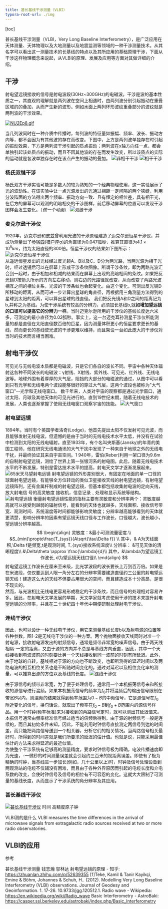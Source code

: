 ```yaml
---
title: 甚长基线干涉测量（VLBI）
typora-root-url: ./img
---
```


[toc]

甚长基线干涉测量（VLBI，Very Long Baseline Interferometry），是广泛应用在天体测量、天体物理以及大地测量以及地震监测等领域的一种干涉测量技术。从其名字可以看出这一测量技术的长基线的特点以及其所应用的基础原理干涉，下面从干涉这样物理概念来说起，从VLBI的原理、发展及应用等方面对其做详细的介绍。

## 干涉
射电望远镜接收的信号是射电波段(30Hz~300GHz)的电磁波。干涉是波的基本性质之一，其直观的理解就是两列波在空间上相遇时，由两列波分别引起振动在重叠区域的的叠加，从而产生新的波形。例如水面上两列环形波纹重叠部分的波纹就是两列波的干涉效果。

[![NU2Ep8.gif](https://s1.ax1x.com/2020/06/23/NU2Ep8.gif)](https://kexue.fm/sci/mechanics/build/lesson7_6.htm)

当几列波同时在一种介质中传播时，每列波的特征量如振幅、频率、波长、振动方向等，都不会因为有其他波的存在而改变。下图中，上方是两列波单独存在时引起的振动效果，下方是两列波干涉引起的质点振动；两列波在x轴方向任一点，都会单独引起该处质点的振动，而且不因其他波的存在而发生改变，所以该质点的实际的运动就是各波单独存在时在该点产生的振动的叠加。
![非相干干涉](diff_fre.gif)
![相干干涉](https://s1.ax1x.com/2020/06/30/N5xsWn.gif)

### 杨氏双缝干涉
杨氏双方干涉实验可能是多数人的较为熟知的一个经典物理使用，这一实验展示了光的波动性。在该实验中让一点光源发出的光通过相距一定间隔的两个狭缝，利用分波阵面的方法得出两个频率、振动方向一致、且有恒定的相位差，具有相干光，在后方的屏幕可以观测的明暗相交的干涉图样，前后移动屏幕的位置可以发现干涉图样会发生变化。（*做一个动画*）
![双缝干涉](ulfggjue.png)

### 麦克尔逊干涉仪
1920年，迈克尔逊和皮兹曾利用光波的干涉原理建造了迈克尔逊恒星干涉仪，并成功测量出了[参宿四(猎户座α)](https://zh.wikipedia.org/wiki/%E5%8F%83%E5%AE%BF%E5%9B%9B)的角直径为0.047弧秒，推算其直径为$4.1\times10^8km$，约为太阳直径的300倍。恒星干涉仪的结果如下图所示：  
![迈克尔逊恒星干涉仪](mdkeerxy.jpg)  
从遥远恒星发出的光线经过反光镜A、B以及C、D分为两光路，当两光源为相干光时，经过透镜后可以在屏幕上形成干涉条纹图像。所谓干涉条纹，即为两路光波汇合到一起时，由于相加和相减的结果而在屏幕上出现的亮暗相间的条纹。如果把反光镜D按箭头所示的方向左右移动，则右边的光路径就改变，从而改变了两路光波相互之间的相位关系，光波的干涉条纹也会起变化。由这个变化，可测出反光镜D所移动的距离，从而可进一步计算出星球的角直径，再根据用三角测量方法得到的星球到太阳的距离，可以算出星球的线直径。
我们把反光镜A和D之间的距离记为b,并称之为基线。为使干涉系统有较高的分辨力，必须加长基线b,就**如增加望远镜的口径可以提高它的分辨力一样**。当时迈克尔逊所用的干涉仪的基线长度达六米多，可测定的最小直径为0.02弧秒。事实上，这一台迈克耳孙测星干涉仪所能测量的都是直径在太阳直径数百倍的巨星，因为测量体积更小的恒星要求更长的基线，然而更长的基线使光波的干涉更难以维持，而且架设一台如此庞大的干涉仪对当时的技术而言相当困难。

## 射电干涉仪
可见光与无线电波本质都是电磁波，只是它们各自的波长不同。宇宙中各种天体辐射这各种不同波长的电磁波：γ射线、X射线、紫外线、可见光、红外线、无线电波等。地球外围有着厚厚的大气层，阻挡的大部分的电磁波的通过，从图中可以看到只有光学和无线电两个波段能够很好的穿过大气层，这两个波段也被称为"大气窗口"--光学和无线电窗口。
数千年来，人类对宇宙的观察都是通过光学窗口，通过太阳、月球及其他天体的可见光进行的。直到19世纪末期，随着无线电技术的发展，人类也逐渐掌握了使用无线电窗口观察宇宙的技能。
![大气窗口](whdxxbxxkxb-42-2-257-1.jpg)

### 射电望远镜
1894年。当时有个英国学者洛奇(Lodge)，他首先提出太阳不仅发射可见光波，而且能够发射无线电波。但遗憾的是由于当时的无线电技术水平太低，并没有在试验中检测到太阳的无线电辐射。直至1933年，有个名叫央斯基(Jansky)的年青的美国工程师，他在研究无线电通讯的大气干扰中发现了一种来自于地球之外的无线电干扰，并最终验证其来自宇宙空间。1	940年，雷伯(Reber)利用一架口径为9.6m的自制射电望远镜，测绘了世界上第一张银河系的射电图。此后，随着无线电技术水平的不断发展，特别是雷达技术水平的提高，射电天文学才逐渐发展起来。
![65米天马望射电远镜](tmma.jpg)
射电望远镜的外形差别很大，有固定在地面的单一口径的球面射电望远镜，有能够全方位转动的类似卫星接收天线的射电望远镜，有射电望远镜阵列，还有金属杆制成的射电望远镜，但基本都包括收集射电波的定向天线，放大射电信 号的高灵敏度 接收机，信息记录﹑处理和显示系统等结构。
![射电望远镜](uedmwhyrjk.jpg)
衡量射电望远镜性能的指标主要有灵敏度和分辨率两个：灵敏度越高就可以接受到越弱的辐射信号，能看到的天体也就越多，天线面积、接收信号带宽、观测时间、系统温度等时间都能够影响灵敏度；分辨率越高能够看到的天体就更清楚，影响分辨率的因素有望远镜天线口径与工作波长，口径越大，波长越小，望远镜分辨率越高。
$$
\begin{align}
灵敏度：&最小可测流量密度.\\
&S_{min}\propto\frac{T_{sys}}{A\sqrt{\tau\Delta f}} \\
其中，& A为天线面积,\Delta f是频宽,t是观测时间, T_{sys}接收系统温度\\
分辨率： &可见天体的清晰程度\\
&\Delta\theta \approx \frac{\lambda}{d}\\
其中，&\lambda为望远镜工作波长, d为望远镜天线口径\\
\end{align}
$$
射电望远镜工作波长在厘米至米级，比光学波段的波长要长上万到百万倍。如果是在米波段，仅仅要达到人眼一角分左右的分辨率需要建造直径约三公里的射电望远镜天线！建造这么大的天线不但要占用很大的空间，而且建造成本十分高昂，是很不现实的。  
然而，与光波相比无线电更容易形成稳定的干涉条纹，而且信号的处理相对容易许多。因此，在射电天文学发展的早期，天文学家就考虑使用干涉的技术来提升射电望远镜的分辨率，并且在二十世纪四十年代中期便研制处理射电干涉仪。

### 连线干涉仪
因此，也可以设计一种无线电干涉仪，用它来测量基线长度b以及射电源的位置等各种参数。图1-2是无线电干涉仪的一种方案。两个抛物面接收天线同时对准一个射电源，接收射电源发出的射频信号，通常是频带非常宽的噪声信号。由于两天线相隔-一定的距离，又由于源的方向并不总是与基线方向垂直，因此，其中一个天线接收到电波波前的时刻要比另一个天线接收到同一波前的时刻有所延迟。此外，由于地球的自转，基线相对于源的方向也不断改变，也即所测得的延迟时间以及两路电波的相互相位关系也是不断随时间变化的。通过对延迟以及相位变化率的测量，可以推算出源的方位以及基线的长度。
![连线干涉仪](lmxmgjueyi.jpg)

由于源信号的频带非常宽，为了便于处理信号，通常用一个本机振荡信号来和所接收的源信号进行混频。如果本机振荡信号的频率为$f_0$并将混频后的输出信号限制在带宽$B$以内，则混频的结果就得到频率范围为$0-B$的中频信号，它是源信号在$f_{0}$附近变化的信号，换句话说，就取出了频率在$f_0-B$到$f_0+ B$范围内的源信号样品。用一个时钟(频率标准)来对接收到的两路信号定时，就可以测出其延迟值来。本振信号通常由频率标准信号经过适当的倍频后得到。由于源的射频信号一般是连续的，而且其初始条件未知，因此，不能利用时钟信号直接测定两信号到达的时间差，而只能把两路信号送到一个相关器，分析它们的相关情况。当两路信号相关最好时，所得到的时间差就是我们所要求的延迟的估计值。也就是说，只能采用最佳估计的方法来求得延迟的最近似值。  
为使整个干涉系统有足够高的测量精度，要求时钟信号极为精确。电波传播速度即为光速，-一微秒的时间测量误差就会引起约三百米的视距离误差。即使有了极为精确的时钟，当基线进一步加长(例如，几十公里以上)时，时钟及信号处理设备到两观测站的电缆不仅辅没有困难，而且由于各种外界原因而引起的电缆长度和介电系数的改变，会使时钟信号及信号的相位有不可容忍的变化。这就大大限制了可测量的基线长度，从而显示了干涉系统的角分辨率及其应用。  

### 甚长基线干涉仪
[![甚长基线干涉仪](https://s1.ax1x.com/2020/06/22/NJOIED.png)](https://www.researchgate.net/figure/Principle-of-VLBI-observation-The-primary-observable-is-the-difference-in-the-arrival_fig1_272760601)
时间 高精度原子钟

VLBI测的是什么
VLBI measures the time differences in the arrival of microwave signals from extragalactic radio sources received at two or more radio observatories.

## VLBI的应用


参考

甚长基线干涉测量 钱志瀚 邬林达
射电望远镜的原理 - 知乎: https://zhuanlan.zhihu.com/p/52639355
[1]Teke, Kamil & Tanir Kayikçi, Emine & Böhm, Johannes & Schuh, H.. (2012). Modelling Very Long Baseline Interferometry (VLBI) observations. Journal of Geodesy and Geoinformation. 1. 17-26. 10.9733/jgg.120512.1. 
Radio wave - Wikipedia: https://en.wikipedia.org/wiki/Radio_wave
Basic Interferometry - AstroBaki: https://casper.ssl.berkeley.edu/astrobaki/index.php/Basic_Interferometry